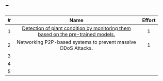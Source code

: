 # -

| # | Name | Effort |
| :---: | :---: | :---: |
| 1 | [Detection of plant condition by monitoring them based on the pre-trained models.](https://github.com/sambhav2612/-/blob/master/PLANT-DETECTION.md) | 1 |
| 2 | Networking P2P-based systems to prevent massive DDoS Attacks. | 1 |
| 3 |  |  |
| 4 |  |  |
| 5 |  |  |
